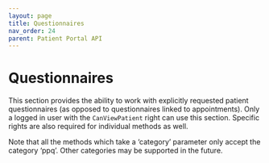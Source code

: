 ```yaml
---
layout: page
title: Questionnaires
nav_order: 24
parent: Patient Portal API
---
```


# Questionnaires

This section provides the ability to work with explicitly requested patient questionnaires (as opposed to questionnaires linked to appointments). Only a logged in user with the `CanViewPatient` right can use this section. Specific rights are also required for individual methods as well.

Note that all the methods which take a ‘category’ parameter only accept the category ‘ppq’. Other categories may be supported in the future.
